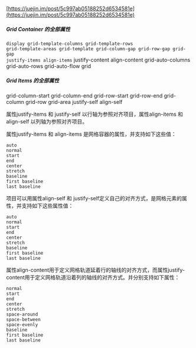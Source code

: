 [https://juejin.im/post/5c997ab05188252d6534581e](https://juejin.im/post/5c997ab05188252d6534581e)

##### Grid Container 的全部属性

<code>display
grid-template-columns
grid-template-rows
grid-template-areas
grid-template
grid-column-gap
grid-row-gap
grid-gap
justify-items
align-items</code>
justify-content
align-content
grid-auto-columns
grid-auto-rows
grid-auto-flow
grid

##### Grid Items 的全部属性

grid-column-start
grid-column-end
grid-row-start
grid-row-end
grid-column
grid-row
grid-area
justify-self
align-self


属性justify-items 和 justify-self 以行轴为参照对齐项目，属性align-items 和 align-self 以列轴为参照对齐项目。

属性justify-items 和 align-items 是网格容器的属性，并支持如下这些值：

    auto
    normal
    start
    end
    center
    stretch
    baseline
    first baseline
    last baseline 


项目可以用属性align-self 和 justify-self定义自己的对齐方式，是网格元素的属性，并支持如下这些属性值：

    auto
    normal
    start
    end
    center
    stretch
    baseline
    first baseline
    last baseline
    
    
属性align-content用于定义网格轨道延着行的轴线的对齐方式，而属性justify-content用于定义网格轨道沿着列的轴线的对齐方式。并分别支持如下属性：

    normal
    start
    end
    center
    stretch
    space-around
    space-between
    space-evenly
    baseline
    first baseline
    last baseline
    
